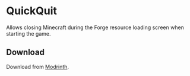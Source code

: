 # QuickQuit

Allows closing Minecraft during the Forge resource loading screen when starting the game.

## Download

Download from [Modrinth](https://modrinth.com/mod/quickquit).
